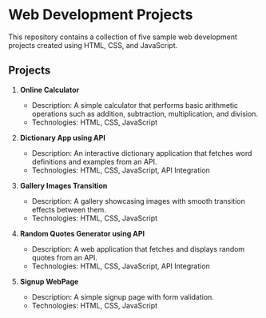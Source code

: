 # Web Development Projects

This repository contains a collection of five sample web development projects created using HTML, CSS, and JavaScript.

## Projects

1. **Online Calculator**
   - Description: A simple calculator that performs basic arithmetic operations such as addition, subtraction, multiplication, and division.
   - Technologies: HTML, CSS, JavaScript

2. **Dictionary App using API**
   - Description: An interactive dictionary application that fetches word definitions and examples from an API.
   - Technologies: HTML, CSS, JavaScript, API Integration

3. **Gallery Images Transition**
   - Description: A gallery showcasing images with smooth transition effects between them.
   - Technologies: HTML, CSS, JavaScript

4. **Random Quotes Generator using API**
   - Description: A web application that fetches and displays random quotes from an API.
   - Technologies: HTML, CSS, JavaScript, API Integration

5. **Signup WebPage**
   - Description: A simple signup page with form validation.
   - Technologies: HTML, CSS, JavaScript

